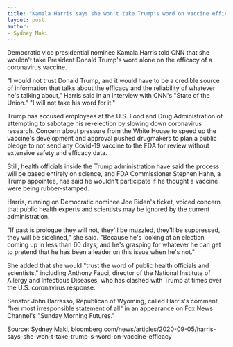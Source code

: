 ```yaml
---
title: "Kamala Harris says she won't take Trump's word on vaccine efficacy"
layout: post
author:
- Sydney Maki
---
```


Democratic vice presidential nominee Kamala Harris told CNN that she wouldn't take President Donald Trump's word alone on the efficacy of a coronavirus vaccine.

"I would not trust Donald Trump, and it would have to be a credible source of information that talks about the efficacy and the reliability of whatever he's talking about," Harris said in an interview with CNN's "State of the Union." "I will not take his word for it."

Trump has accused employees at the U.S. Food and Drug Administration of attempting to sabotage his re-election by slowing down coronavirus research. Concern about pressure from the White House to speed up the vaccine's development and approval pushed drugmakers to plan a public pledge to not send any Covid-19 vaccine to the FDA for review without extensive safety and efficacy data.

Still, health officials inside the Trump administration have said the process will be based entirely on science, and FDA Commissioner Stephen Hahn, a Trump appointee, has said he wouldn't participate if he thought a vaccine were being rubber-stamped.

Harris, running on Democratic nominee Joe Biden's ticket, voiced concern that public health experts and scientists may be ignored by the current administration.

"If past is prologue they will not, they'll be muzzled, they'll be suppressed, they will be sidelined," she said. "Because he's looking at an election coming up in less than 60 days, and he's grasping for whatever he can get to pretend that he has been a leader on this issue when he's not."

She added that she would "trust the word of public health officials and scientists," including Anthony Fauci, director of the National Institute of Allergy and Infectious Diseases, who has clashed with Trump at times over the U.S. coronavirus response.

Senator John Barrasso, Republican of Wyoming, called Harris's comment "her most irresponsible statement of all" in an appearance on Fox News Channel's "Sunday Morning Futures."

Source: Sydney Maki, bloomberg.com/news/articles/2020-09-05/harris-says-she-won-t-take-trump-s-word-on-vaccine-efficacy
